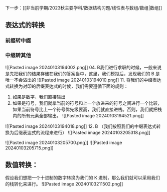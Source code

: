 下一步：[[非当前学期/2023秋主要学科/数据结构习题/线性表与数组/数组|数组]]

## 表达式的转换
### 前缀转中缀

### 中缀转其他
![[Pasted image 20240103194002.png]]
04. B我们进行求职的时候，一般来说是先把我们的结果存储在我们的答案当中，这里，我们模拟后，发现我们的 B 是唯一不会溢出的
![[Pasted image 20240103194010.png]]
11. 将我们的中缀表达式转换为对印的后缀表达式的时候，我们需要遵循下面的规则：
1. 如果是数字，我们直接输出
2. 如果是符号，我们就拿当前的符号和上一个放进来的符号之间进行一个比较，如果当前符号比上一个符号优先级要高，我们就直接进栈。否则，我们就把栈内的所有元素全部输出。
![[Pasted image 20240103194521.png]]

![[Pasted image 20240103194018.png]]
12. B （我们按照我们的中缀表达式转换为后缀表达式的流程来进行）
![[Pasted image 20240103205318.png]]

![[Pasted image 20240103205700.png]]
![[Pasted image 20240103205715.png]]

## 数值转换：
假设我们想把一个十进制的数字转换为我们的 K 进制，那么我们就可以采用我们的栈转化来进行。
![[Pasted image 20240103211502.png]]